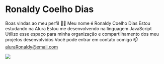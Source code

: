 # Ronaldy Coelho Dias
Boas vindas ao meu perfil 💙💙
Meu nome é Ronaldy Coelho Dias 
Estou estudando na Alura
Estou me desenvolvendo na linguagem JavaScript
Utilizo esse espaço para minha organização e compartilhamento dos meu projetos desenvolvidos
Você pode entrar em contato comigo 📫
aluraRonaldy@email.com


![](https://media1.tenor.com/m/I-JZtUVrKIYAAAAC/gojo-satoru-jujutsu-kaisen.gif)
